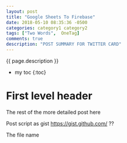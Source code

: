 ```yaml
---
layout: post
title: "Google Sheets To Firebase"
date: 2018-05-10 08:35:36 -0500
categories: category1 category2
tags: ["Two Words",  OneTag]
comments: true
description: "POST SUMMARY FOR TWITTER CARD"
---  
```

{{ page.description }}  
* my toc
{:toc}  

First level header
==================

The rest of the more detailed post here

Post script as gist
https://gist.github.com/  ??

The file name
<!-- google-sheets-to-firebase.md -->